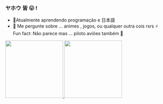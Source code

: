 ### ヤホウ 皆 😛 !


<!--
**LUCASDT/LUCASDT** is a ✨ _special_ ✨ repository because its `README.md` (this file) appears on your GitHub profile.

Here are some ideas to get you started:

- 
- 📘Atualmente aprendendo programação e 日本語
- 💬 Me pergunte sobre ... animes , jogos, ou qualquer outra cois rsrs
-⚡ Fun fact: Não parece mas ... piloto aviões também 🛫

-->

- 📘Atualmente aprendendo programação e 日本語
- 💬 Me pergunte sobre ... animes , jogos, ou qualquer outra cois rsrs
⚡ Fun fact: Não parece mas ... piloto aviões também 🛫


<div>
  <a href="https://github.com/LUCASDT">
  <img height="180em" src="https://github-readme-stats.vercel.app/api?username=LUCASDT&show_icons=true&theme=dark&include_all_commits=true&count_private=true"/>
  <img height="180em" src="https://github-readme-stats.vercel.app/api/top-langs/?username=LUCASDT&layout=compact&langs_count=7&theme=dark"/>
</div>
<div>
                            
